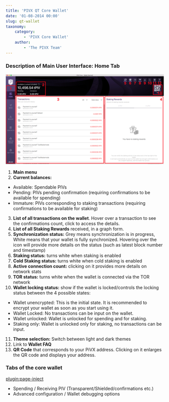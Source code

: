 ```yaml
---
title: 'PIVX QT Core Wallet'
date: '01-08-2014 00:00'
slug: qt-wallet
taxonomy:
    category:
        - 'PIVX Core Wallet'
    author:
        - 'The PIVX Team'
---
```


### Description of Main User Interface: Home Tab
![1.Homepage.png](1.Homepage.png?classes=center&resize=600)

1. **Main menu**
2. **Current balances:**
  * Available: Spendable PIVs
  * Pending: PIVs pending confirmation (requiring confirmations to be available for spending)
  * Immature: PIVs corresponding to staking transactions (requiring confirmations to be available for staking)
3. **List of all transactions on the wallet**. Hover over a transaction to see the confirmations count, click to access the details.
4. **List of all Staking Rewards** received, in a graph form.
5. **Synchronization status:** Grey means synchronization is in progress, White means that your wallet is fully synchronized. Hovering over the icon will provide more details on the status (such as latest block number and timestamp)
6. **Staking status:** turns white when staking is enabled
7. **Cold Staking status:** turns white when cold staking is enabled
8. **Active connection count:** clicking on it provides more details on network stats
9. **TOR status:** turns white when the wallet is connected via the TOR network
10. **Wallet locking status:** show if the wallet is locked/controls the locking status between the 4 possible states:
  * Wallet unencrypted: This is the initial state. It is recommended to encrypt your wallet as soon as you start using it.
  * Wallet Locked: No transactions can be input on the wallet.
  * Wallet unlocked: Wallet is unlocked for spending and for staking.
  * Staking only: Wallet is unlocked only for staking, no transactions can be input.
11. **Theme selection:** Switch between light and dark themes
12. Link to **Wallet FAQ**
13. **QR Code** that corresponds to your PiVX address. Clicking on it enlarges the QR code and displays your address.

### Tabs of the core wallet

[plugin:page-inject](/pivx-core-wallet/qt-wallet/qt-wallet-tabs)

* Spending / Receiving PIV (Transparent/Shielded/confirmations etc.)
* Advanced configuration / Wallet debugging options

